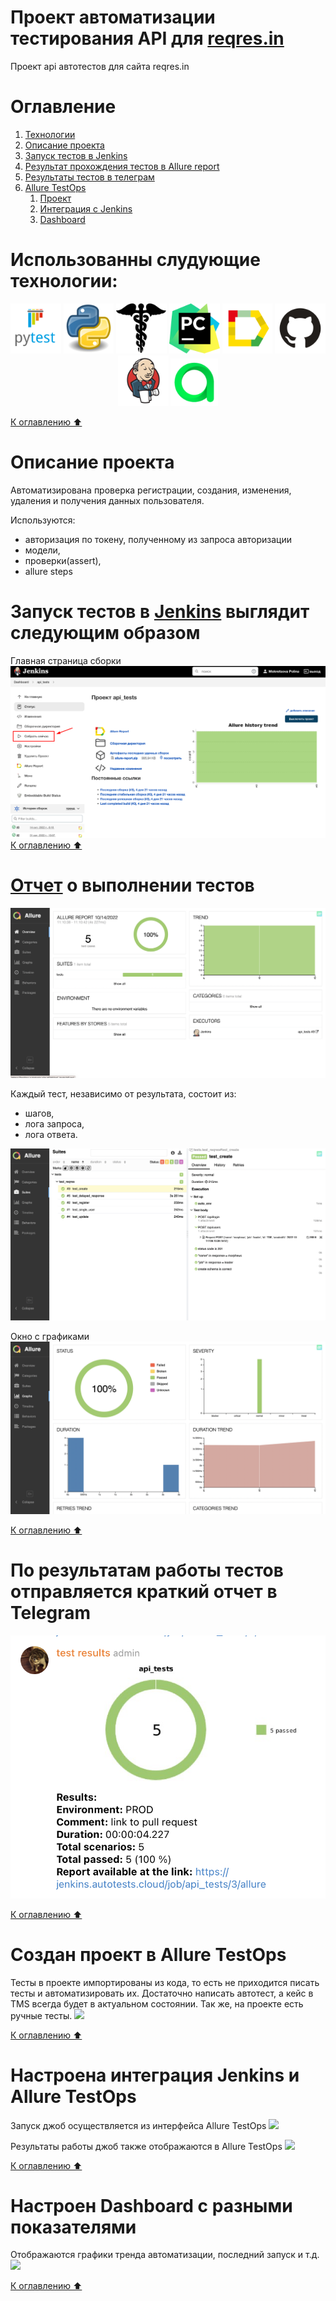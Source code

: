 # Проект автоматизации тестирования API для [reqres.in](https://reqres.in/)
Проект api автотестов для сайта reqres.in

<a name="оглавление"></a>
# Оглавление
1. [Технологии](#технологии)
2. [Описание проекта](#описание)
3. [Запуск тестов в Jenkins](#запуск_дженкинс)
4. [Результат прохождения тестов в Allure report](#report)
5. [Результаты тестов в телеграм](#телеграм)
6. [Allure TestOps](#проект)
    1. [Проект](#проект)
    2. [Интеграция с Jenkins](#интеграция)
    3. [Dashboard](#дашборд)

<a name="технологии"></a>
# Использованны слудующие технологии:
<p align="center">
<img width="16%" title="Gradle" src="media/pytest.png">
<img width="16%" title="Java" src="media/python.png">
<img width="16%" title="JUnit5" src="media/requests.png">
<img width="16%" title="IntelliJ IDEA" src="media/pycharm.png">
<img width="16%" title="Allure Report" src="media/allure.svg">
<img width="16%" title="GitHub" src="media/github.svg">
<img width="16%" title="Jenkins" src="media/jenkins.svg">
<img width="15%" title="Allure TestOps" src="media/allure testops.svg">
</p>

[К оглавлению ⬆](#оглавление)
<a name="описание"></a>
# Описание проекта
Автоматизирована проверка регистрации, создания, изменения, удаления и получения данных пользователя.

Используются: 
- авторизация по токену, полученному из запроса авторизации
- модели, 
- проверки(assert),
- allure steps


<a name="запуск_дженкинс"></a>
# Запуск тестов в [Jenkins](https://jenkins.autotests.cloud/job/api_tests/) выглядит следующим образом
Главная страница сборки
![](media/jenkins_api.png)
[К оглавлению ⬆](#оглавление)

<a name="report"></a>
# [Отчет](https://jenkins.autotests.cloud/job/tochka_tests/allure/) о выполнении тестов
![](media/allurereport_api.png)

Каждый тест, независимо от результата, состоит из:
- шагов, 
- лога запроса,
- лога ответа. 

![](media/allreport_api.png)

Окно с графиками
![](media/graphsreport_api.png)

[К оглавлению ⬆](#оглавление)
<a name="телеграм"></a>
# По результатам работы тестов отправляется краткий отчет в Telegram
![](media/telegrambot_api.png)

[К оглавлению ⬆](#оглавление)
<a name="проект"></a>
# Создан проект в Allure TestOps
Тесты в проекте импортированы из кода, то есть не приходится писать тесты и автоматизировать их.
Достаточно написать автотест, а кейс в TMS всегда будет в актуальном состоянии. Так же, на проекте есть ручные тесты.
![](media/TestCases.svg)

[К оглавлению ⬆](#оглавление)
<a name="интеграция"></a>
# Настроена интеграция Jenkins и Allure TestOps
Запуск джоб осуществляется из интерфейса Allure TestOps
![](media/AllureJobs.svg)

Результаты работы джоб также отображаются в Allure TestOps
![](media/LaunchedJobAllure.svg)

[К оглавлению ⬆](#оглавление)
<a name="дашборд"></a>
# Настроен Dashboard с разными показателями
Отображаются графики тренда автоматизации, последний запуск и т.д.
![](media/Dashboard.svg)

[К оглавлению ⬆](#оглавление)
